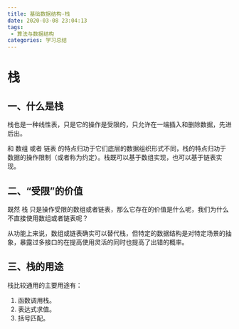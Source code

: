 ```yaml
---
title: 基础数据结构-栈
date: 2020-03-08 23:04:13
tags: 
 - 算法与数据结构 
categories: 学习总结
---
```

# 栈

## 一、什么是栈

栈也是一种线性表，只是它的操作是受限的，只允许在一端插入和删除数据，先进后出。

和 数组 或者 链表 的特点归功于它们底层的数据组织形式不同，栈的特点归功于数据的操作限制（或者称为约定）。栈既可以基于数组实现，也可以基于链表实现。
<!-- more -->
## 二、“受限”的价值

既然 栈 只是操作受限的数组或者链表，那么它存在的价值是什么呢，我们为什么不直接使用数组或者链表呢？

从功能上来说，数组或链表确实可以替代栈，但特定的数据结构是对特定场景的抽象，暴露过多接口的在提高使用灵活的同时也提高了出错的概率。

## 三、栈的用途

栈比较通用的主要用途有：

1. 函数调用栈。
2. 表达式求值。
3. 括号匹配。

